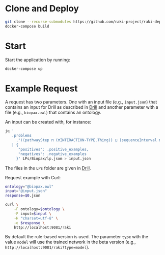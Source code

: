 [1]: https://github.com/dice-group/RAKI-Drill-Endpoint

# Clone and Deploy
<!---
## Build the DRILL Docker image

Follow  the documentation in
[Drill][1] and name the image `drill`.

## Build the Verbalizer Docker image

Run: `docker build -t raki-webapp:latest "."`.

# Start
-->
```bash
git clone --recurse-submodules https://github.com/raki-project/raki-deploy.git && cd raki-deploy/drill && unzip LPs.zip && cd ..
docker-compose build

```

<!---
`git submodule update --init --recursive`
-->

# Start
Start the application by running:
```bash
docker-compose up
```

# Example Request

A request has two parameters.
One with an input file (e.g., `input.json`) that contains an input for Drill as described in [Drill][1]
and another parameter with a file (e.g., `biopax.owl`) that contains an ontology.

An input can be created with, for instance:
```bash
jq '
   .problems
     ."((pathwayStep ⊓ (∀INTERACTION-TYPE.Thing)) ⊔ (sequenceInterval ⊓ (∀ID-VERSION.Thing)))"
   | {
      "positives": .positive_examples,
      "negatives": .negative_examples
     }' LPs/Biopax/lp.json > input.json

```
The files in the `LPs` folder are given in [Drill][1].

Request example with Curl:
```bash
ontology="@biopax.owl"
input="@input.json"
response=$0.json

curl \
	-F ontology=$ontology \
	-F input=$input \
	-H "charset=utf-8" \
	-o $response \
	http://localhost:9081/raki
```

By default the rule-based version is used. The parameter `type` with the value `model` will use the trained network in the beta version (e.g., `http://localhost:9081/raki?type=model`).  
